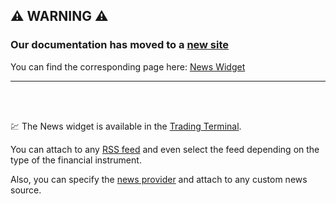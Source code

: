 ## :warning: WARNING :warning:

### Our documentation has moved to a [new site](https://www.tradingview.com/charting-library-docs/)

You can find the corresponding page here: [News Widget
](https://www.tradingview.com/charting-library-docs/latest/trading_terminal/news/)

---

<br/>
<br/>

:chart: The News widget is available in the [Trading Terminal](Trading-Terminal).

You can attach to any [RSS feed](Widget-Constructor#rss_news_feed) and even select the feed depending on the type of the financial instrument.

Also, you can specify the [news provider](Widget-Constructor#news_provider) and attach to any custom news source.
